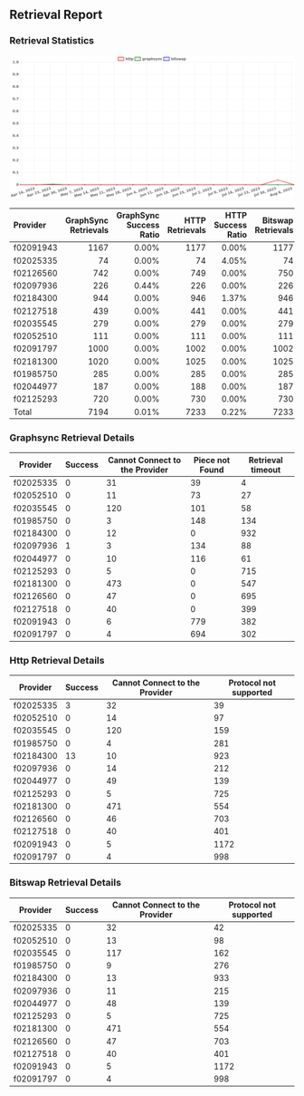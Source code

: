 ## Retrieval Report
### Retrieval Statistics
<img src="https://raw.githubusercontent.com/data-preservation-programs/filplus-checker-assets/main/filecoin-project/filecoin-plus-large-datasets/issues/1123/1691381241033.png"/>

| Provider  | GraphSync Retrievals | GraphSync Success Ratio | HTTP Retrievals | HTTP Success Ratio | Bitswap Retrievals | Bitswap Success Ratio |
| :-------- | -------------------: | ----------------------: | --------------: | -----------------: | -----------------: | --------------------: |
| f02091943 |                 1167 |                   0.00% |            1177 |              0.00% |               1177 |                 0.00% |
| f02025335 |                   74 |                   0.00% |              74 |              4.05% |                 74 |                 0.00% |
| f02126560 |                  742 |                   0.00% |             749 |              0.00% |                750 |                 0.00% |
| f02097936 |                  226 |                   0.44% |             226 |              0.00% |                226 |                 0.00% |
| f02184300 |                  944 |                   0.00% |             946 |              1.37% |                946 |                 0.00% |
| f02127518 |                  439 |                   0.00% |             441 |              0.00% |                441 |                 0.00% |
| f02035545 |                  279 |                   0.00% |             279 |              0.00% |                279 |                 0.00% |
| f02052510 |                  111 |                   0.00% |             111 |              0.00% |                111 |                 0.00% |
| f02091797 |                 1000 |                   0.00% |            1002 |              0.00% |               1002 |                 0.00% |
| f02181300 |                 1020 |                   0.00% |            1025 |              0.00% |               1025 |                 0.00% |
| f01985750 |                  285 |                   0.00% |             285 |              0.00% |                285 |                 0.00% |
| f02044977 |                  187 |                   0.00% |             188 |              0.00% |                187 |                 0.00% |
| f02125293 |                  720 |                   0.00% |             730 |              0.00% |                730 |                 0.00% |
| Total     |                 7194 |                   0.01% |            7233 |              0.22% |               7233 |                 0.00% |

### Graphsync Retrieval Details
| Provider  | Success | Cannot Connect to the Provider | Piece not Found | Retrieval timeout |
| --------- | ------- | ------------------------------ | --------------- | ----------------- |
| f02025335 | 0       | 31                             | 39              | 4                 |
| f02052510 | 0       | 11                             | 73              | 27                |
| f02035545 | 0       | 120                            | 101             | 58                |
| f01985750 | 0       | 3                              | 148             | 134               |
| f02184300 | 0       | 12                             | 0               | 932               |
| f02097936 | 1       | 3                              | 134             | 88                |
| f02044977 | 0       | 10                             | 116             | 61                |
| f02125293 | 0       | 5                              | 0               | 715               |
| f02181300 | 0       | 473                            | 0               | 547               |
| f02126560 | 0       | 47                             | 0               | 695               |
| f02127518 | 0       | 40                             | 0               | 399               |
| f02091943 | 0       | 6                              | 779             | 382               |
| f02091797 | 0       | 4                              | 694             | 302               |

### Http Retrieval Details
| Provider  | Success | Cannot Connect to the Provider | Protocol not supported |
| --------- | ------- | ------------------------------ | ---------------------- |
| f02025335 | 3       | 32                             | 39                     |
| f02052510 | 0       | 14                             | 97                     |
| f02035545 | 0       | 120                            | 159                    |
| f01985750 | 0       | 4                              | 281                    |
| f02184300 | 13      | 10                             | 923                    |
| f02097936 | 0       | 14                             | 212                    |
| f02044977 | 0       | 49                             | 139                    |
| f02125293 | 0       | 5                              | 725                    |
| f02181300 | 0       | 471                            | 554                    |
| f02126560 | 0       | 46                             | 703                    |
| f02127518 | 0       | 40                             | 401                    |
| f02091943 | 0       | 5                              | 1172                   |
| f02091797 | 0       | 4                              | 998                    |

### Bitswap Retrieval Details
| Provider  | Success | Cannot Connect to the Provider | Protocol not supported |
| --------- | ------- | ------------------------------ | ---------------------- |
| f02025335 | 0       | 32                             | 42                     |
| f02052510 | 0       | 13                             | 98                     |
| f02035545 | 0       | 117                            | 162                    |
| f01985750 | 0       | 9                              | 276                    |
| f02184300 | 0       | 13                             | 933                    |
| f02097936 | 0       | 11                             | 215                    |
| f02044977 | 0       | 48                             | 139                    |
| f02125293 | 0       | 5                              | 725                    |
| f02181300 | 0       | 471                            | 554                    |
| f02126560 | 0       | 47                             | 703                    |
| f02127518 | 0       | 40                             | 401                    |
| f02091943 | 0       | 5                              | 1172                   |
| f02091797 | 0       | 4                              | 998                    |
